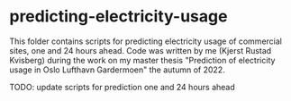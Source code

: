 # predicting-electricity-usage

This folder contains scripts for predicting electricity usage of commercial sites, one and 24 hours ahead.
Code was written by me (Kjerst Rustad Kvisberg) during the work on my master thesis "Prediction of electricity usage in Oslo Lufthavn Gardermoen" the autumn of 2022.

TODO: update scripts for prediction one and 24 hours ahead
